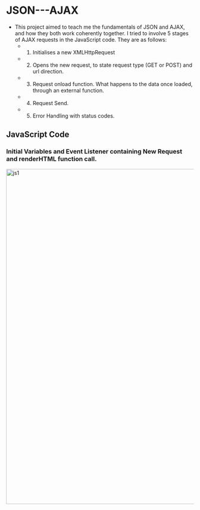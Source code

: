 # JSON---AJAX
- This project aimed to teach me the fundamentals of JSON and AJAX, and how they both work coherently together. I tried to involve 5 stages of AJAX requests in the JavaScript code. They are as follows:
  - 1. Initialises a new XMLHttpRequest
  - 2. Opens the new request, to state request type (GET or POST) and url direction.
  - 3. Request onload function. What happens to the data once loaded, through an external function.
  - 4. Request Send.
  - 5. Error Handling with status codes.

## JavaScript Code

### Initial Variables and Event Listener containing New Request and renderHTML function call.

<img width="898" alt="js1" src="https://user-images.githubusercontent.com/25688811/34890816-50da5e7e-f7cb-11e7-996d-306a769ec243.png">


